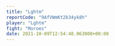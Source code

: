 ```yaml
---
title: "Lghtm"
reportCode: "9AfVWmKt2b34yk8h"
player: "Lghtm"
fight: "Moroes"
date: 2021-10-09T12:54:48.063000+00:00
---
```

